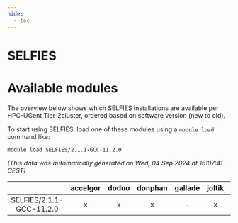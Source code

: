 ```yaml
---
hide:
  - toc
---
```


SELFIES
=======

# Available modules


The overview below shows which SELFIES installations are available per HPC-UGent Tier-2cluster, ordered based on software version (new to old).

To start using SELFIES, load one of these modules using a `module load` command like:

```shell
module load SELFIES/2.1.1-GCC-11.2.0
```

*(This data was automatically generated on Wed, 04 Sep 2024 at 16:07:41 CEST)*  

| |accelgor|doduo|donphan|gallade|joltik|shinx|skitty|
| :---: | :---: | :---: | :---: | :---: | :---: | :---: | :---: |
|SELFIES/2.1.1-GCC-11.2.0|x|x|x|-|x|-|x|
